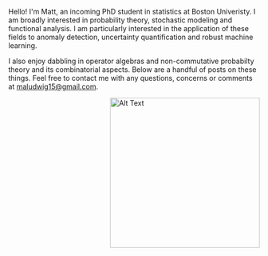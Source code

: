 Hello! I'm Matt, an incoming PhD student in statistics at Boston Univeristy. I am broadly interested in probability theory, stochastic modeling and functional analysis. I am particularly interested in the application of these fields to anomaly detection, uncertainty quantification and robust machine learning. 

I also enjoy dabbling in operator algebras and non-commutative probabilty theory and its combinatorial aspects. Below are a handful of posts on these things. Feel free to contact me with any questions, concerns or comments at maludwig15@gmail.com.


<div style="float: right; margin-left: 20px;">
    <img src="https://github.com/giwdulttam/giwdulttam.github.io/assets/112978414/7047a641-ea51-4614-81f7-b0819d5dcf49" alt="Alt Text" width="300"/>
</div>

